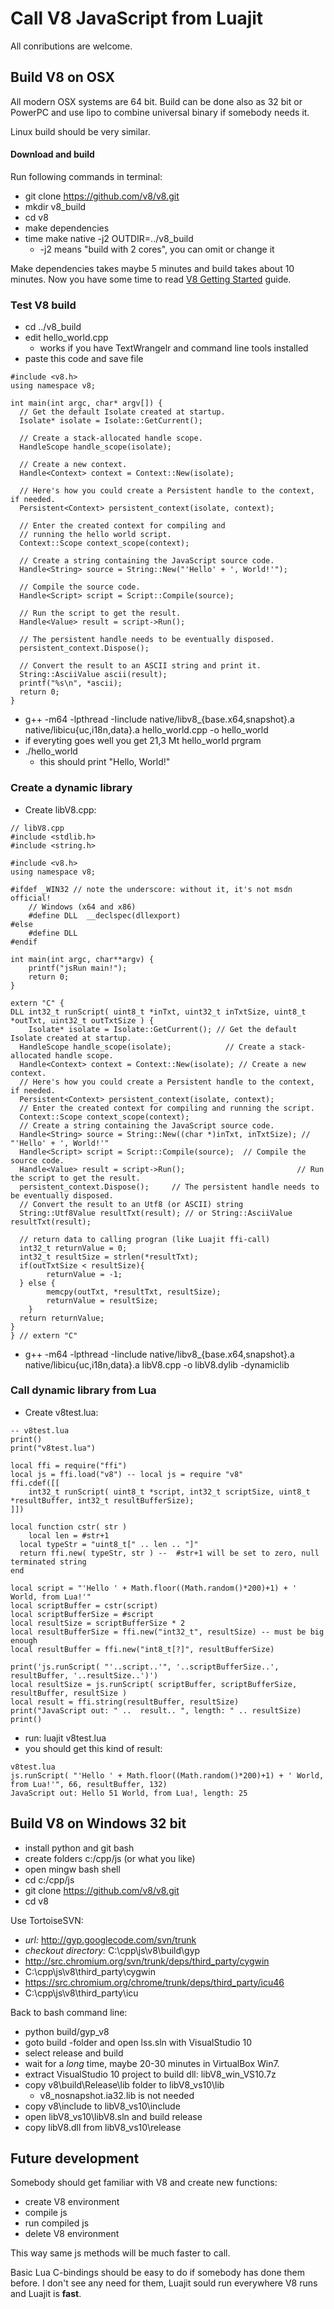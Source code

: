 # Call V8 JavaScript from Luajit

All conributions are welcome.

## Build V8 on OSX

All modern OSX systems are 64 bit. Build can be done also as 32 bit or PowerPC and use lipo to combine universal binary if somebody needs it.

Linux build should be very similar.

#### Download and build

Run following commands in terminal:

* git clone https://github.com/v8/v8.git
* mkdir v8_build
* cd v8
* make dependencies
* time make native -j2 OUTDIR=../v8_build
  * -j2 means "build with 2 cores", you can omit or change it

Make dependencies takes maybe 5 minutes and build takes about 10 minutes. Now you have some time to read [V8 Getting Started](https://developers.google.com/v8/get_started "https://developers.google.com/v8/get_started") guide.


### Test V8 build

* cd ../v8_build
* edit hello_world.cpp
  * works if you have TextWrangelr and command line tools installed
* paste this code and save file

```
#include <v8.h>
using namespace v8;

int main(int argc, char* argv[]) {
  // Get the default Isolate created at startup.
  Isolate* isolate = Isolate::GetCurrent();

  // Create a stack-allocated handle scope.
  HandleScope handle_scope(isolate);

  // Create a new context.
  Handle<Context> context = Context::New(isolate);

  // Here's how you could create a Persistent handle to the context, if needed.
  Persistent<Context> persistent_context(isolate, context);

  // Enter the created context for compiling and
  // running the hello world script.
  Context::Scope context_scope(context);

  // Create a string containing the JavaScript source code.
  Handle<String> source = String::New("'Hello' + ', World!'");

  // Compile the source code.
  Handle<Script> script = Script::Compile(source);

  // Run the script to get the result.
  Handle<Value> result = script->Run();

  // The persistent handle needs to be eventually disposed.
  persistent_context.Dispose();

  // Convert the result to an ASCII string and print it.
  String::AsciiValue ascii(result);
  printf("%s\n", *ascii);
  return 0;
}
``` 

* g++ -m64 -lpthread -Iinclude native/libv8_{base.x64,snapshot}.a  native/libicu{uc,i18n,data}.a hello_world.cpp -o hello_world
* if everyting goes well you get 21,3 Mt hello_world prgram
* ./hello_world
  * this should print "Hello, World!"
  
### Create a dynamic library

* Create libV8.cpp:

```
// libV8.cpp
#include <stdlib.h>
#include <string.h>

#include <v8.h>
using namespace v8;

#ifdef _WIN32 // note the underscore: without it, it's not msdn official!
	// Windows (x64 and x86)
	#define DLL  __declspec(dllexport)
#else
	#define DLL
#endif

int main(int argc, char**argv) {
    printf("jsRun main!");
    return 0;
}

extern "C" {
DLL int32_t runScript( uint8_t *inTxt, uint32_t inTxtSize, uint8_t *outTxt, uint32_t outTxtSize ) {
	Isolate* isolate = Isolate::GetCurrent(); // Get the default Isolate created at startup.
  HandleScope handle_scope(isolate);  			// Create a stack-allocated handle scope.
  Handle<Context> context = Context::New(isolate); // Create a new context.
  // Here's how you could create a Persistent handle to the context, if needed.
  Persistent<Context> persistent_context(isolate, context);
  // Enter the created context for compiling and running the script.
  Context::Scope context_scope(context);
  // Create a string containing the JavaScript source code.
  Handle<String> source = String::New((char *)inTxt, inTxtSize); // "'Hello' + ', World!'"
  Handle<Script> script = Script::Compile(source);  // Compile the source code.
  Handle<Value> result = script->Run();  						// Run the script to get the result.
  persistent_context.Dispose();  	// The persistent handle needs to be eventually disposed.
  // Convert the result to an Utf8 (or ASCII) string
  String::Utf8Value resultTxt(result); // or String::AsciiValue resultTxt(result);

  // return data to calling progran (like Luajit ffi-call)
  int32_t returnValue = 0;
  int32_t resultSize = strlen(*resultTxt);
  if(outTxtSize < resultSize){
		returnValue = -1;
  } else {
		memcpy(outTxt, *resultTxt, resultSize);
		returnValue = resultSize;
	}
  return returnValue;
}
} // extern "C"

```
* g++ -m64 -lpthread -Iinclude native/libv8_{base.x64,snapshot}.a  native/libicu{uc,i18n,data}.a libV8.cpp -o libV8.dylib -dynamiclib

### Call dynamic library from Lua

* Create v8test.lua:
  
```
-- v8test.lua
print()
print("v8test.lua")

local ffi = require("ffi")
local js = ffi.load("v8") -- local js = require "v8"
ffi.cdef([[
	int32_t runScript( uint8_t *script, int32_t scriptSize, uint8_t *resultBuffer, int32_t resultBufferSize);
]])

local function cstr( str )
	local len = #str+1
  local typeStr = "uint8_t[" .. len .. "]"
  return ffi.new( typeStr, str ) --  #str+1 will be set to zero, null terminated string
end

local script = "'Hello ' + Math.floor((Math.random()*200)+1) + ' World, from Lua!'"
local scriptBuffer = cstr(script)
local scriptBufferSize = #script
local resultSize = scriptBufferSize * 2
local resultBufferSize = ffi.new("int32_t", resultSize) -- must be big enough
local resultBuffer = ffi.new("int8_t[?]", resultBufferSize)

print('js.runScript( "'..script..'", '..scriptBufferSize..', resultBuffer, '..resultSize..')')
local resultSize = js.runScript( scriptBuffer, scriptBufferSize, resultBuffer, resultSize )
local result = ffi.string(resultBuffer, resultSize)
print("JavaScript out: " ..  result.. ", length: " .. resultSize)
print()
```
* run: luajit v8test.lua
* you should get this kind of result:

```
v8test.lua
js.runScript( "'Hello ' + Math.floor((Math.random()*200)+1) + ' World, from Lua!'", 66, resultBuffer, 132)
JavaScript out: Hello 51 World, from Lua!, length: 25
```

## Build V8 on Windows 32 bit

* install python and git bash
* create folders c:/cpp/js (or what you like)
* open mingw bash shell
* cd c:/cpp/js
* git clone https://github.com/v8/v8.git
* cd v8

Use TortoiseSVN:

* _url:_ http://gyp.googlecode.com/svn/trunk
* _checkout directory:_ C:\cpp\js\v8\build\gyp
* http://src.chromium.org/svn/trunk/deps/third_party/cygwin
* C:\cpp\js\v8\third_party\cygwin
* https://src.chromium.org/chrome/trunk/deps/third_party/icu46
* C:\cpp\js\v8\third_party\icu

Back to bash command line:

* python build/gyp_v8
* goto build -folder and open lss.sln with VisualStudio 10
* select release and build
* wait for a _long_ time, maybe 20-30 minutes in VirtualBox Win7.
* extract VisualStudio 10 project to build dll: libV8_win_VS10.7z
* copy v8\build\Release\lib folder to libV8_vs10\lib
  * v8_nosnapshot.ia32.lib is not needed
* copy v8\include to libV8_vs10\include
* open libV8_vs10\libV8.sln and build release
* copy libV8.dll from libV8_vs10\release


## Future development

Somebody should get familiar with V8 and create new functions:

* create V8 environment
* compile js
* run compiled js
* delete V8 environment

This way same js methods will be much faster to call.

Basic Lua C-bindings should be easy to do if somebody has done them before. I don't see any need for them, Luajit sould run everywhere V8 runs and Luajit is __fast__.
